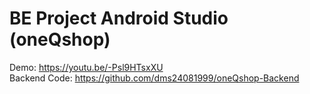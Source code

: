 # BE Project Android Studio (oneQshop)
Demo: https://youtu.be/-Psl9HTsxXU
<br>
Backend Code: https://github.com/dms24081999/oneQshop-Backend
